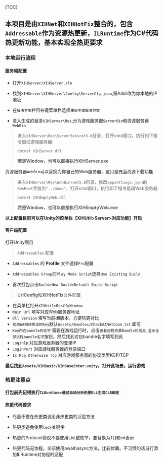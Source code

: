 [TOC]

## 本项目是由`XIHNet`和`XIHHotFix`整合的，包含`Addressable`作为资源热更新，`ILRuntime`作为C#代码热更新功能，基本实现全热更要求

### 本地运行流程

#### 服务端配置

- 打开`XIHServer/XIHServer.sln`
- 找到`XIHServer\XIHServer\Config\ServerCfg.json`,将Addr改为你本地的IP地址

- 在`解决方案`栏目右键菜单栏选择`重新生成解决方案`

- 进入生成的目录`XIHServer\Res`,分为游戏服务器`ServerBin`和资源服务器`WebBin`

> 进入`XIHServer\Res\ServerBin\net5.0`目录，打开cmd窗口，执行如下指令启动游戏服务器:
>
> ```
> dotnet XIHServer.dll
> ```
> **若是Window，也可以直接执行XIHServer.exe**

资源服务器`WebBin`可以替换为你自己的Web服务器，这只是充当资源下载功能

> 进入`XIHServer\Res\WebBin\net5.0`目录，修改`appsettings.json`的`ResRoot`字段为`"../Game"`，打开cmd窗口，执行如下指令启动Web服务器:
>
> ```
> dotnet XIHEmptyWeb.dll
> ```
> **若是Window，也可以直接执行XIHEmptyWeb.exe**

**以上配置目前可以在Unity的菜单栏【XIHUtil>Server>对应功能】开启**

#### 客户端配置

打开Unity项目

> `Addressables` 配置

- `Addressables` 的 **Profile** 文件选择`Pro`配置

- `Addressables Group`的`Play Mode Script`选择`Use Existing Build`
- 首次打包点击`Build>New Build>Default Build Script`

> **UrlConfig**和**XIHHotFix**文件配置

- 在菜单栏打开`XIHUtil>ResCfgWindow`
- `Main Url` 填写对应Web服务器地址
- `Dll Version` 填写当前dll版本，方便热更对比
- `检测AA网络尝试的Key`默认`Assets/Bundles/CheckAANetConn.txt` 即可
- `Key所在bundle的名字` 需要在游戏运行时，点击`查看远程资源Bundle的信息,显示全部远程bundle名字`按钮，然后找到对应bundle名字填写到此
- `LoginIp` 对应游戏服务器的登录IP
- `LoginPort` 对应游戏服务器的登录端口
- `Is Kcp,Otherwise Tcp` 对应游戏服务器的协议类型KCP/TCP

**最后找到`Assets/XIHBasic/XIHBaseEnter.unity`，打开此场景，运行游戏**



### 热更注意点

#### 打包前先记得执行`ILRuntime>通过自动分析热更DLL生成CLR绑定`

#### 热更代码要求

- 尽量不要在热更类调用非热更类的泛型方法
- 热更类避免使用`lock`关键字
- 热更的Protocol协议不要使用List<T>或枚举，要替换为T[]和int表示

- 热更代码无协程，全部使用await\async方法，比较优雅。不习惯的话自行添加ILRuntime对协程的适配


